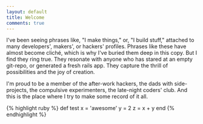 ```yaml
---
layout: default
title: Welcome
comments: true
---      
```


I've been seeing phrases like, "I make things," or, "I build stuff,"
attached to many developers', makers', or hackers' profiles.  Phrases
like these have almost become cliché, which is why I've buried them
deep in this copy. But I find they ring true. They resonate with
anyone who has stared at an empty git-repo, or generated a fresh rails
app. They capture the thrill of possibilities and the joy of creation.

I'm proud to be a member of the after-work hackers, the dads with
side-projects, the compulsive experimenters, the late-night coders'
club. And this is the place where I try to make some record of it all.

{% highlight ruby %}
def test
    x = 'awesome'
    y = 2
    z = x + y
end
{% endhighlight %}